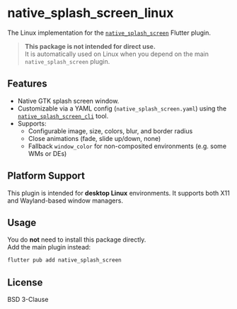 # native_splash_screen_linux

The Linux implementation for the [`native_splash_screen`](https://pub.dev/packages/native_splash_screen) Flutter plugin.

> **This package is not intended for direct use.**  
> It is automatically used on Linux when you depend on the main `native_splash_screen` plugin.

## Features

- Native GTK splash screen window.
- Customizable via a YAML config (`native_splash_screen.yaml`) using the [`native_splash_screen_cli`](https://pub.dev/packages/native_splash_screen_cli) tool.
- Supports:
  - Configurable image, size, colors, blur, and border radius
  - Close animations (fade, slide up/down, none)
  - Fallback `window_color` for non-composited environments (e.g. some WMs or DEs)

## Platform Support

This plugin is intended for **desktop Linux** environments. It supports both X11 and Wayland-based window managers.

## Usage

You do **not** need to install this package directly.  
Add the main plugin instead:

```sh
flutter pub add native_splash_screen
```
## License

BSD 3-Clause